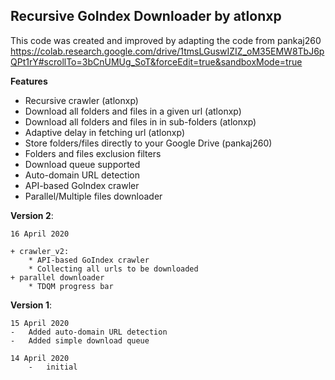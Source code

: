
## Recursive GoIndex Downloader by atlonxp

This code was created and improved by adapting the code from pankaj260 https://colab.research.google.com/drive/1tmsLGuswIZIZ_oM35EMW8TbJ6pQPt1rY#scrollTo=3bCnUMUg_SoT&forceEdit=true&sandboxMode=true

**Features**
*   Recursive crawler (atlonxp)
*   Download all folders and files in a given url (atlonxp)
*   Download all folders and files in in sub-folders (atlonxp)
*   Adaptive delay in fetching url (atlonxp)
*   Store folders/files directly to your Google Drive (pankaj260)
*   Folders and files exclusion filters
*   Download queue supported
*   Auto-domain URL detection
*   API-based GoIndex crawler
*   Parallel/Multiple files downloader

**Version 2**:

	16 April 2020

	+ crawler_v2:
		* API-based GoIndex crawler
		* Collecting all urls to be downloaded
	+ parallel downloader
		* TDQM progress bar

**Version 1**:

	15 April 2020
	-   Added auto-domain URL detection
	-   Added simple download queue

	14 April 2020
		-   initial
